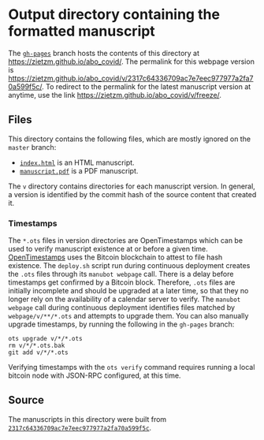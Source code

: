 # Output directory containing the formatted manuscript

The [`gh-pages`](https://github.com/zietzm/abo_covid/tree/gh-pages) branch hosts the contents of this directory at <https://zietzm.github.io/abo_covid/>.
The permalink for this webpage version is <https://zietzm.github.io/abo_covid/v/2317c64336709ac7e7eec977977a2fa70a599f5c/>.
To redirect to the permalink for the latest manuscript version at anytime, use the link <https://zietzm.github.io/abo_covid/v/freeze/>.

## Files

This directory contains the following files, which are mostly ignored on the `master` branch:

+ [`index.html`](index.html) is an HTML manuscript.
+ [`manuscript.pdf`](manuscript.pdf) is a PDF manuscript.

The `v` directory contains directories for each manuscript version.
In general, a version is identified by the commit hash of the source content that created it.

### Timestamps

The `*.ots` files in version directories are OpenTimestamps which can be used to verify manuscript existence at or before a given time.
[OpenTimestamps](https://opentimestamps.org/) uses the Bitcoin blockchain to attest to file hash existence.
The `deploy.sh` script run during continuous deployment creates the `.ots` files through its `manubot webpage` call.
There is a delay before timestamps get confirmed by a Bitcoin block.
Therefore, `.ots` files are initially incomplete and should be upgraded at a later time, so that they no longer rely on the availability of a calendar server to verify.
The `manubot webpage` call during continuous deployment identifies files matched by `webpage/v/**/*.ots` and attempts to upgrade them.
You can also manually upgrade timestamps, by running the following in the `gh-pages` branch:

```shell
ots upgrade v/*/*.ots
rm v/*/*.ots.bak
git add v/*/*.ots
```

Verifying timestamps with the `ots verify` command requires running a local bitcoin node with JSON-RPC configured, at this time.

## Source

The manuscripts in this directory were built from
[`2317c64336709ac7e7eec977977a2fa70a599f5c`](https://github.com/zietzm/abo_covid/commit/2317c64336709ac7e7eec977977a2fa70a599f5c).
